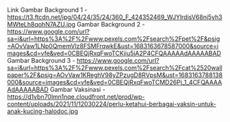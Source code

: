 Link
Gambar Background 1 - https://t3.ftcdn.net/jpg/04/24/35/24/360_F_424352469_WJYlrdisV68nj5yh3MWteLh8qohN7AZU.jpg
Gambar Background 2 - https://www.google.com/url?sa=i&url=https%3A%2F%2Fwww.pexels.com%2Fsearch%2Fpet%2F&psig=AOvVaw1LNp0QmemVlz8FSMFrqwkE&ust=1683163678587000&source=images&cd=vfe&ved=0CBEQjRxqFwoTCKjiu5iA2P4CFQAAAAAdAAAAABAD
Gambar Background 3 - https://www.google.com/url?sa=i&url=https%3A%2F%2Fwww.pexels.com%2Fsearch%2Fcat%2520wallpaper%2F&psig=AOvVaw1KReghV98yZPzugD8RVpsM&ust=1683163788138000&source=images&cd=vfe&ved=0CBEQjRxqFwoTCMD26Pj_1_4CFQAAAAAdAAAAABAD
Gambar Vaksinasi - https://d1vbn70lmn1nqe.cloudfront.net/prod/wp-content/uploads/2021/11/12030224/perlu-ketahui-berbagai-vaksin-untuk-anak-kucing-halodoc.jpg